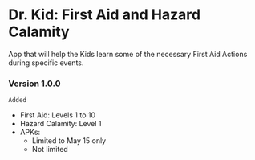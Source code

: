 # Dr. Kid: First Aid and Hazard Calamity
App that will help the Kids learn some of the necessary First Aid Actions during specific events.

### Version 1.0.0
`Added`
- First Aid: Levels 1 to 10
- Hazard Calamity: Level 1
- APKs:
  - Limited to May 15 only
  - Not limited
